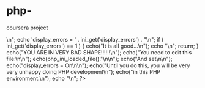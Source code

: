 # php-
coursera project

<?php

echo "<pre>\n";
echo 'display_errors = ' . ini_get('display_errors') . "\n";

if ( ini_get('display_errors') == 1 ) {
    echo("It is all good...\n");
    echo "</pre>\n";
    return;
}


echo("YOU ARE IN VERY BAD SHAPE!!!!!!\n");
echo("You need to edit this file:\n\n");
echo(php_ini_loaded_file()."\n\n");
echo("And set\n\n");
echo("display_errors = On\n\n");
echo("Until you do this, you will be very very unhappy doing PHP development\n");
echo("in this PHP environment.\n");

echo "</pre>\n";
?>
